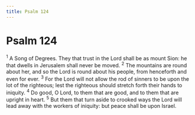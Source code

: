 ```yaml
---
title: Psalm 124
---
```

# Psalm 124

<sup>1</sup> A Song of Degrees. They that trust in the Lord shall be as mount Sion: he that dwells in Jerusalem shall never be moved. <sup>2</sup> The mountains are round about her, and so the Lord is round about his people, from henceforth and even for ever. <sup>3</sup> For the Lord will not allow the rod of sinners to be upon the lot of the righteous; lest the righteous should stretch forth their hands to iniquity. <sup>4</sup> Do good, O Lord, to them that are good, and to them that are upright in heart. <sup>5</sup> But them that turn aside to crooked ways the Lord will lead away with the workers of iniquity: but peace shall be upon Israel. 